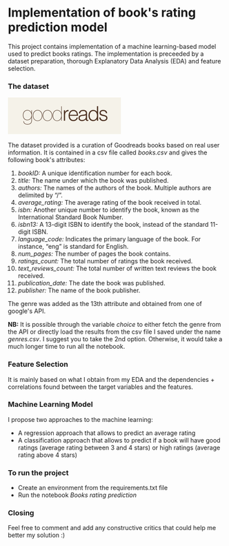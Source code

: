 # Implementation of book's rating prediction model
This project contains implementation of a machine learning-based model used to predict books ratings. The implementation is preceeded by a dataset preparation, thorough Explanatory Data Analysis (EDA) and feature selection.

### The dataset

![](readme-images/goodreads.PNG)

The dataset provided is a curation of Goodreads books based on real user information. It is contained in a csv file called *books.csv* and gives the following book's attributes:
1) *bookID:* A unique identification number for each book.
2) *title:* The name under which the book was published.
3) *authors:* The names of the authors of the book. Multiple authors are delimited by
“/”.
4) *average_rating:* The average rating of the book received in total.
5) *isbn:* Another unique number to identify the book, known as the International
Standard Book Number.
6) *isbn13:* A 13-digit ISBN to identify the book, instead of the standard 11-digit ISBN.
7) *language_code:* Indicates the primary language of the book. For instance, “eng” is
standard for English.
8) *num_pages:* The number of pages the book contains.
9) *ratings_count:* The total number of ratings the book received.
10) *text_reviews_count:* The total number of written text reviews the book received.
11) *publication_date:* The date the book was published.
12) *publisher:* The name of the book publisher.

The genre was added as the 13th attribute and obtained from one of google's API. 

**NB:** It is possible through the variable *choice* to either fetch the genre from the API or directly load the results from the csv file I saved under the name *genres.csv*. I suggest you to take the 2nd option. Otherwise, it would take a much longer time to run all the notebook.

### Feature Selection
It is mainly based on what I obtain from my EDA and the dependencies + correlations found between the target variables and the features.

### Machine Learning Model
I propose two approaches to the machine learning:
* A regression approach that allows to predict an average rating
* A classification approach that allows to predict if a book will have good ratings (average rating between 3 and 4 stars) or high ratings (average rating above 4 stars)

### To run the project
* Create an environment from the requirements.txt file 
* Run the notebook *Books rating prediction*

### Closing
Feel free to comment and add any constructive critics that could help me better my solution :) 



